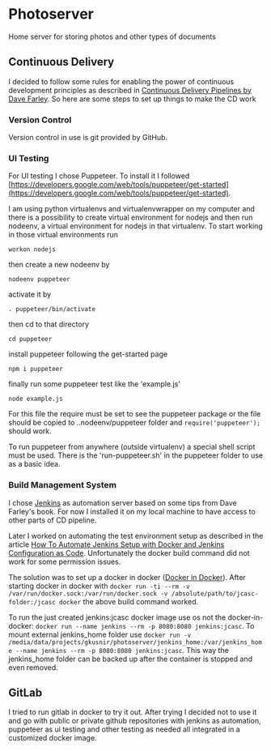 # Photoserver
Home server for storing photos and other types of documents

## Continuous Delivery
I decided to follow some rules for enabling the power of continuous development principles as described in [Continuous Delivery Pipelines by Dave Farley](https://www.amazon.com/dp/B096YGZVZ9). So here are some steps to set up things to make the CD work

### Version Control
Version control in use is git provided by GitHub.

### UI Testing
For UI testing I chose Puppeteer. To install it I followed [https://developers.google.com/web/tools/puppeteer/get-started](https://developers.google.com/web/tools/puppeteer/get-started).

I am using python virtualenvs and virtualenvwrapper on my computer and there is a possibility to create virtual environment for nodejs and then run nodeenv, a virtual environment for nodejs in that virtualenv. To start working in those virtual environments run

`workon nodejs`

then create a new nodeenv by

`nodeenv puppeteer`

activate it by

`. puppeteer/bin/activate`

then cd to that directory

`cd puppeteer`

install puppeteer following the get-started page

`npm i puppeteer`

finally run some puppeteer test like the 'example.js'

`node example.js`

For this file the require must be set to see the puppeteer package or the file should be copied to ..nodeenv/puppeteer folder and `require('puppeteer');` should work.

To run puppeteer from anywhere (outside virtualenv) a special shell script must be used. There is the 'run-puppeteer.sh' in the puppeteer folder to use as a basic idea.

### Build Management System
I chose [Jenkins](https://www.jenkins.io/) as automation server based on some tips from Dave Farley's book. For now I installed it on my local machine to have access to other parts of CD pipeline.

Later I worked on automating the test environment setup as described in the article [How To Automate Jenkins Setup with Docker and Jenkins Configuration as Code](https://www.digitalocean.com/community/tutorials/how-to-automate-jenkins-setup-with-docker-and-jenkins-configuration-as-code). Unfortunately the docker build command did not work for some permission issues. 

The solution was to set up a docker in docker ([Docker in Docker](https://itnext.io/docker-in-docker-521958d34efd)). After starting docker in docker with `docker run -ti --rm -v /var/run/docker.sock:/var/run/docker.sock -v /absolute/path/to/jcasc-folder:/jcasc docker` the above build command worked.

To run the just created jenkins:jcasc docker image use os not the docker-in-docker: `docker run --name jenkins --rm -p 8080:8080 jenkins:jcasc`. To mount external jenkins_home folder use `docker run -v /media/data/projects/gkusnir/photoserver/jenkins_home:/var/jenkins_home --name jenkins --rm -p 8080:8080 jenkins:jcasc`. This way the jenkins_home folder can be backed up after the container is stopped and even removed.

## GitLab
I tried to run gitlab in docker to try it out. After trying I decided not to use it and go with public or private github repositories with jenkins as automation, puppeteer as ui testing and other testing as needed all integrated in a customized docker image.




